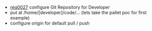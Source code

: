  * [req0027](https://github.com/DomainDrivenArchitecture/ddaRequirement/blob/master/en/requirements/req0027.md) configure Git Repository for Developer
  * put at /home/[developer]/code/... (lets take the pallet poc for first example)
  * configure origin for default pull / push
